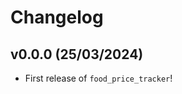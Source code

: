 # Changelog

<!--next-version-placeholder-->

## v0.0.0 (25/03/2024)

- First release of `food_price_tracker`!